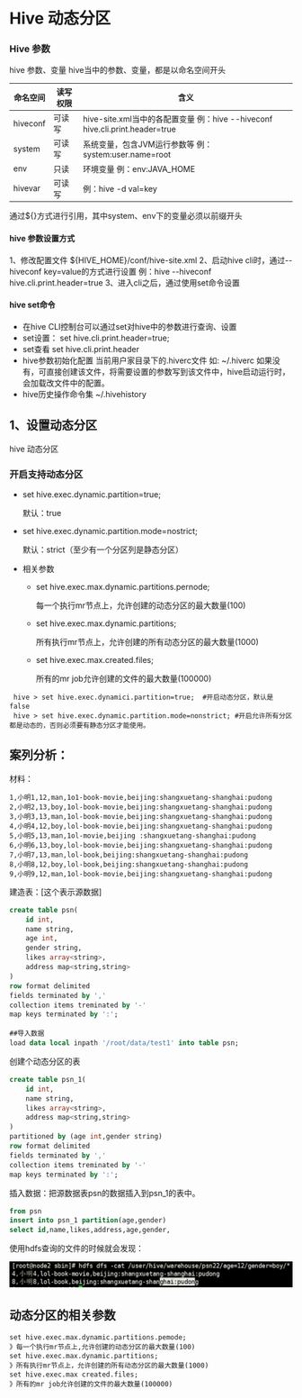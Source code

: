 # Hive 动态分区

### Hive 参数

hive 参数、变量
hive当中的参数、变量，都是以命名空间开头

| **命名空间** | **读写权限** | **含义**                                                     |
| ------------ | ------------ | ------------------------------------------------------------ |
| hiveconf     | 可读写       | hive-site.xml当中的各配置变量  例：hive --hiveconf hive.cli.print.header=true |
| system       | 可读写       | 系统变量，包含JVM运行参数等  例：system:user.name=root       |
| env          | 只读         | 环境变量  例：env:JAVA_HOME                                  |
| hivevar      | 可读写       | 例：hive -d val=key                                          |

通过${}方式进行引用，其中system、env下的变量必须以前缀开头

#### hive 参数设置方式

1、修改配置文件 ${HIVE_HOME}/conf/hive-site.xml
2、启动hive cli时，通过--hiveconf key=value的方式进行设置
例：hive --hiveconf hive.cli.print.header=true
3、进入cli之后，通过使用set命令设置

#### hive set命令

- 在hive CLI控制台可以通过set对hive中的参数进行查询、设置
- set设置：
  set hive.cli.print.header=true;
- set查看
  set hive.cli.print.header
- hive参数初始化配置
  当前用户家目录下的.hiverc文件
  如:   ~/.hiverc
  如果没有，可直接创建该文件，将需要设置的参数写到该文件中，hive启动运行时，会加载改文件中的配置。
- hive历史操作命令集
  ~/.hivehistory



## 1、设置动态分区

hive 动态分区

### 开启支持动态分区

- set hive.exec.dynamic.partition=true;

  默认：true

- set hive.exec.dynamic.partition.mode=nostrict;

  默认：strict（至少有一个分区列是静态分区）

- 相关参数

  - set hive.exec.max.dynamic.partitions.pernode;

    每一个执行mr节点上，允许创建的动态分区的最大数量(100)

  - set hive.exec.max.dynamic.partitions;

    所有执行mr节点上，允许创建的所有动态分区的最大数量(1000)

  - set hive.exec.max.created.files;

    所有的mr job允许创建的文件的最大数量(100000)



```shell
 hive > set hive.exec.dynamici.partition=true;  #开启动态分区，默认是false
 hive > set hive.exec.dynamic.partition.mode=nonstrict; #开启允许所有分区都是动态的，否则必须要有静态分区才能使用。
```

## 案列分析：

材料：

```
1,小明1,12,man,1o1-book-movie,beijing:shangxuetang-shanghai:pudong
2,小明2,13,boy,1ol-book-movie,beijing:shangxuetang-shanghai:pudong
3,小明3,13,man,1ol-book-movie,beijing:shangxuetang-shanghai:pudong
4,小明4,12,boy,lol-book-movie,beijing:shangxuetang-shanghai:pudong
5,小明5,13,man,1ol-movie,beijing :shangxuetang-shanghai:pudong
6,小明6,13,boy,lol-book-movie,beijing:shangxuetang-shanghai:pudong
7,小明7,13,man,lol-book,beijing:shangxuetang-shanghai:pudong
8,小明8,12,boy,lol-book,beijing:shangxuetang-shanghai:pudong
9,小明9,12,man,1ol-book-movie,beijing:shangxuetang-shanghai:pudong
```

建造表：[这个表示源数据]

```sql
create table psn(
	id int,
    name string,
    age int,
    gender string,
    likes array<string>,
    address map<string,string>
)
row format delimited
fields terminated by ','
collection items treminated by '-'
map keys terminated by ':';

##导入数据
load data local inpath '/root/data/test1' into table psn;
```

创建个动态分区的表

```sql
create table psn_1(
	id int,
    name string,
    likes array<string>,
    address map<string,string>
)
partitioned by (age int,gender string)
row format delimited
fields terminated by ','
collection items treminated by '-'
map keys terminated by ':';
```

插入数据：把源数据表psn的数据插入到psn_1的表中。

```sql
from psn
insert into psn_1 partition(age,gender)
select id,name,likes,address,age,gender,
```

使用hdfs查询的文件的时候就会发现：

![](images/QQ截图20200610143554.png)



## 动态分区的相关参数

```
set hive.exec.max.dynamic.partitions.pemode;
》每一个执行mr节点上,允许创建的动态分区的最大数量(100)
set hive.exec.max.dynamic.partitions;
》所有执行mr节点上，允许创建的所有动态分区的最大数量(1000)
set hive.exec.max created.files;
》所有的mr job允许创建的文件的最大数量(100000)
```

